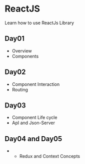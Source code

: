 # ReactJS
Learn how to use ReactJs Library  
## Day01
* Overview
* Components
## Day02
* Component Interaction
* Routing
## Day03
* Component Life cycle
* ApI and Json-Server
## Day04 and Day05
* * Redux and Context Concepts 


